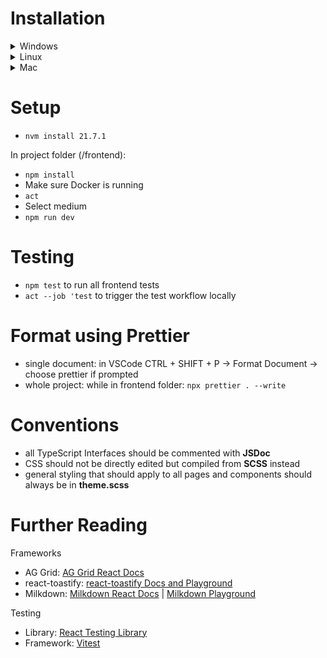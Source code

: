 # Installation

<details>
<summary>Windows</summary>

Download and install **nvm**
-   <a href="https://github.com/coreybutler/nvm-windows">nvm-windows</a>

Download and Install **chocolatey**
-   In Admin Powershell:
```powershell
Set-ExecutionPolicy Bypass -Scope Process -Force; [System.Net.ServicePointManager]::SecurityProtocol = [System.Net.ServicePointManager]::SecurityProtocol -bor 3072; iex ((New-Object System.Net.WebClient).DownloadString('https://community.chocolatey.org/install.ps1'))
```
-   After the install is finished log out

Download and Install **Docker**
-   <a href="https://desktop.docker.com/win/main/amd64/Docker%20Desktop%20Installer.exe">Docker Desktop</a>

Download and Install **act**
-   In Admin Powershell navigate to your project folder (**/frontend**):
-   `choco install act-cli`
</details>

<details>
<summary>Linux</summary>

Download and Install **nvm**
-   <a href="https://github.com/nvm-sh/nvm">nvm-sh</a>

Download and Install **act**
-   `curl https://raw.githubusercontent.com/nektos/act/master/install.sh | sudo bash`

</details>

<details>
<summary>Mac</summary>

Download and install **nvm**
-   <a href="https://github.com/nvm-sh/nvm">nvm-sh</a>

Download and Install **Docker**
-   <a href="https://docs.docker.com/desktop/install/mac-install/">Docker Desktop</a>

Download and Install **act**
-   `brew install act`

</details>

# Setup

-   `nvm install 21.7.1`

In project folder (/frontend):

-   `npm install`
-   Make sure Docker is running
-   `act`
-   Select medium
-   `npm run dev`

# Testing

-   `npm test` to run all frontend tests
-   `act --job 'test` to trigger the test workflow locally

# Format using Prettier

-   single document: in VSCode CTRL + SHIFT + P -> Format Document -> choose prettier if prompted
-   whole project: while in frontend folder: `npx prettier . --write`

# Conventions

-   all TypeScript Interfaces should be commented with **JSDoc**
-   CSS should not be directly edited but compiled from **SCSS** instead
-   general styling that should apply to all pages and components should always be in **theme.scss**

# Further Reading

Frameworks

- AG Grid: <a href="https://www.ag-grid.com/react-data-grid/getting-started/">AG Grid React Docs</a>
- react-toastify: <a href="https://fkhadra.github.io/react-toastify/introduction/">react-toastify Docs and Playground</a>
- Milkdown: <a href="https://milkdown.dev/docs/recipes/react">Milkdown React Docs</a> | <a href="https://milkdown.dev/playground">Milkdown Playground</a>

Testing
- Library: <a href="https://testing-library.com/docs/">React Testing Library</a>
- Framework: <a href="https://vitest.dev/api/">Vitest</a>
